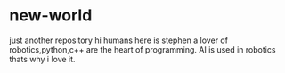 # new-world
just another repository
hi humans
here is stephen a lover of robotics,python,c++ are the heart of programming.
AI is used in robotics thats why i love it.
